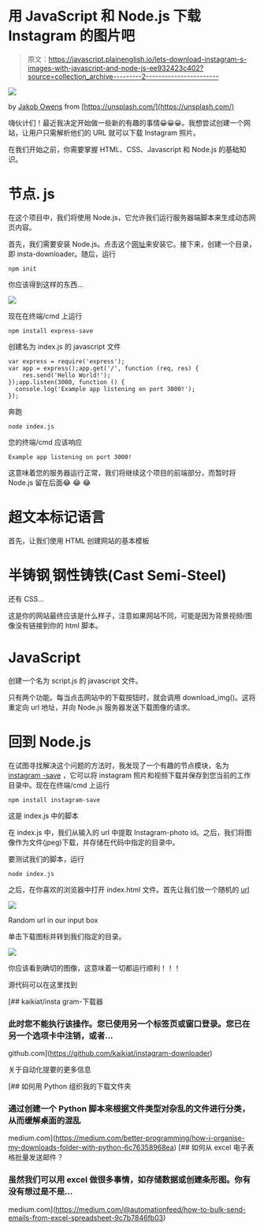 # 用 JavaScript 和 Node.js 下载 Instagram 的图片吧

> 原文：<https://javascript.plainenglish.io/lets-download-instagram-s-images-with-javascript-and-node-js-ee932423c402?source=collection_archive---------2----------------------->

![](img/29460350c08839267e6ea773f9074a3c.png)

by [Jakob Owens](https://unsplash.com/@jakobowens1) from [https://unsplash.com/](https://unsplash.com/)

嗨伙计们！最近我决定开始做一些新的有趣的事情😀😀😀。我想尝试创建一个网站，让用户只需解析他们的 URL 就可以下载 Instagram 照片。

在我们开始之前，你需要掌握 HTML、CSS、Javascript 和 Node.js 的基础知识。

# 节点. js

在这个项目中，我们将使用 Node.js，它允许我们运行服务器端脚本来生成动态网页内容。

首先，我们需要安装 Node.js。点击这个[网址](https://nodejs.org/en/download/)来安装它。接下来，创建一个目录，即 insta-downloader。随后，运行

```
npm init
```

你应该得到这样的东西…

![](img/c4d1909932aa83368fd58352cb8d67d5.png)

现在在终端/cmd 上运行

```
npm install express-save
```

创建名为 index.js 的 javascript 文件

```
var express = require('express');
var app = express();app.get('/', function (req, res) {
    res.send('Hello World!');
});app.listen(3000, function () {
  console.log('Example app listening on port 3000!');
});
```

奔跑

```
node index.js
```

您的终端/cmd 应该响应

```
Example app listening on port 3000!
```

这意味着您的服务器运行正常，我们将继续这个项目的前端部分，而暂时将 Node.js 留在后面😂 😂 😂

# 超文本标记语言

首先，让我们使用 HTML 创建网站的基本模板

# 半铸钢ˌ钢性铸铁(Cast Semi-Steel)

还有 CSS…

这是你的网站最终应该是什么样子，注意如果网站不同，可能是因为背景视频/图像没有链接到你的 html 脚本。

# **JavaScript**

创建一个名为 script.js 的 javascript 文件。

只有两个功能。每当点击网站中的下载按钮时，就会调用 download_img()。这将重定向 url 地址，并向 Node.js 服务器发送下载图像的请求。

# **回到 Node.js**

在试图寻找解决这个问题的方法时，我发现了一个有趣的节点模块，名为 [instagram -save](https://www.npmjs.com/package/instagram-save) ，它可以将 instagram 照片和视频下载并保存到您当前的工作目录中。现在在终端/cmd 上运行

```
npm install instagram-save
```

这是 index.js 中的脚本

在 index.js 中，我们从输入的 url 中提取 Instagram-photo id。之后，我们将图像作为文件(jpeg)下载，并存储在代码中指定的目录中。

要测试我们的脚本，运行

```
node index.js
```

之后，在你喜欢的浏览器中打开 index.html 文件。首先让我们放一个随机的 [url](https://www.instagram.com/p/B2Jn_c9gnsL/)

![](img/5f3630418ab7d6762b35d400ad94cb80.png)

Random url in our input box

单击下载图标并转到我们指定的目录。

![](img/647f71d1a27a34792b60a4f2fda4f658.png)

你应该看到确切的图像，这意味着一切都运行顺利！！！

源代码可以在这里找到

 [## kaikiat/insta gram-下载器

### 此时您不能执行该操作。您已使用另一个标签页或窗口登录。您已在另一个选项卡中注销，或者…

github.com](https://github.com/kaikiat/instagram-downloader) 

关于自动化提要的更多信息

[](https://medium.com/better-programming/how-i-organise-my-downloads-folder-with-python-6c76358968ea) [## 如何用 Python 组织我的下载文件夹

### 通过创建一个 Python 脚本来根据文件类型对杂乱的文件进行分类，从而缓解桌面的混乱

medium.com](https://medium.com/better-programming/how-i-organise-my-downloads-folder-with-python-6c76358968ea) [](https://medium.com/@automationfeed/how-to-bulk-send-emails-from-excel-spreadsheet-9c7b7846fb03) [## 如何从 excel 电子表格批量发送邮件？

### 虽然我们可以用 excel 做很多事情，如存储数据或创建条形图。你有没有想过是不是…

medium.com](https://medium.com/@automationfeed/how-to-bulk-send-emails-from-excel-spreadsheet-9c7b7846fb03)